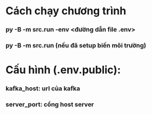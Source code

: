 # Cách chạy chương trình
### py -B -m src.run -env <đường dẫn file .env> 
### py -B -m src.run (nếu đã setup biến môi trường)

# Cấu hình (.env.public):
### kafka_host: url của kafka
### server_port: cổng host server